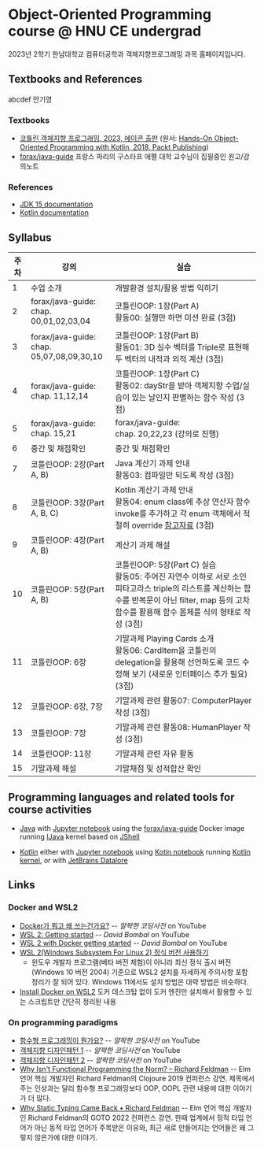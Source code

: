 # Object-Oriented Programming course @ HNU CE undergrad

2023년 2학기 한남대학교 컴퓨터공학과 객체지향프로그래밍 과목 홈페이지입니다.

## Textbooks and References
abcdef
안기영
### Textbooks
* [코틀린 객체지향 프로그래밍, 2023, 에이콘 출판](http://acornpub.co.kr/book/kotlin-oop)
  (원서: [Hands-On Object-Oriented Programming with Kotlin, 2018, Packt Publishing](https://www.oreilly.com/library/view/hands-on-object-oriented-programming/9781789617726/))
* [forax/java-guide](https://github.com/forax/java-guide) 프랑스 파리의 구스타프 에펠 대학 교수님이 집필중인 원고/강의노트

### References
* [JDK 15 documentation](https://docs.oracle.com/en/java/javase/15/)
* [Kotlin documentation](https://kotlinlang.org/docs/)

## Syllabus
| 주차 | 강의                                         | 실습                                                      |
| ---- | -------------------------------------------- | --------------------------------------------------------- |
| 1    | 수업 소개                                    | 개발환경 설치/활용 방법 익히기                            |
| 2    | forax/java-guide:<br>chap. 00,01,02,03,04    | 코틀린OOP: 1장(Part A)<br>활동00: 실행만 하면 미션 완료 (3점)  |
| 3    | forax/java-guide:<br>chap. 05,07,08,09,30,10 | 코틀린OOP: 1장(Part B)<br>활동01: 3D 실수 벡터를 Triple로 표현해 두 벡터의 내적과 외적 계산 (3점) |
| 4    | forax/java-guide:<br>chap. 11,12,14          | 코틀린OOP: 1장(Part C)<br>활동02: dayStr을 받아 객체지향 수업/실습이 있는 날인지 판별하는 함수 작성 (3점) |
| 5    | forax/java-guide:<br>chap. 15,21             | forax/java-guide:<br>chap. 20,22,23 (강의로 진행)         |
| 6    | 중간 및 채점확인                             | 중간 및 채점확인                                          |
| 7    | 코틀린OOP: 2장(Part A, B)                    | Java 계산기 과제 안내<br>활동03: 컴파일만 되도록 작성 (3점) |
| 8    | 코틀린OOP: 3장(Part A, B, C)                 | Kotlin 계산기 과제 안내<br>활동04: enum class에 추상 연산자 함수 invoke를 추가하고 각 enum 객체에서 적절히 override [참고자료](https://velog.io/@ohzzi/Kotlin-operator-fun-invoke) (3점) |
| 9    | 코틀린OOP: 4장(Part A, B)                    | 계산기 과제 해설                                           |
| 10   | 코틀린OOP: 5장(Part A, B)                    | 코틀린OOP: 5장(Part C) 실습<br>활동05: 주어진 자연수 이하로 서로 소인 피타고라스 triple의 리스트를 계산하는 함수를 반복문이 아닌 filter, map 등의 고차함수를 활용해 함수 몸체를 식의 형태로 작성 (3점) |
| 11   | 코틀린OOP: 6장                               | 기말과제 Playing Cards 소개<br>활동06: CardItem을 코틀린의 delegation을 활용해 선언하도록 코드 수정해 보기 (새로운 인터페이스 추가 필요) (3점) |
| 12   | 코틀린OOP: 6장, 7장                          | 기말과제 관련 활동07: ComputerPlayer 작성 (3점)           |
| 13   | 코틀린OOP: 7장                               | 기말과제 관련 활동08: HumanPlayer 작성 (3점)              |
| 14   | 코틀린OOP: 11장                              | 기말과제 관련 자유 활동                                   |
| 15   | 기말과제 해설                                | 기말채점 및 성적합산 확인                                 |

## Programming languages and related tools for course activities
* [Java](https://www.oracle.com/kr/java/)
  with [Jupyter notebook](https://jupyter.org/)
  using the [forax/java-guide](https://github.com/forax/java-guide) Docker image
  running [IJava](https://github.com/SpencerPark/IJava) kernel
  based on [JShell](https://docs.oracle.com/en/java/javase/15/jshell/introduction-jshell.html)

* [Kotlin](https://kotlinlang.org/)
  either with [Jupyter notebook](https://jupyter.org/)
  using [Kotin notebook](https://github.com/knonm/kotlin-notebook)
  running [Kotlin kernel](https://github.com/Kotlin/kotlin-jupyter),
  or with [JetBrains Datalore](https://datalore.jetbrains.com/)

## Links

### Docker and WSL2
* [Docker가 뭐고 왜 쓰는건가요?](https://youtu.be/tPjpcsgxgWc) -- *얄팍한 코딩사전* on YouTube
* [WSL 2: Getting started](https://youtu.be/_fntjriRe48) -- *David Bombal* on YouTube
* [WSL 2 with Docker getting started](https://youtu.be/5RQbdMn04Oc) -- *David Bombal* on YouTube
* [WSL 2(Windows Subsystem For Linux 2) 정식 버전 사용하기](https://www.lesstif.com/software-architect/wsl-2-windows-subsystem-for-linux-2-89555812.html)
    - 윈도우 개발자 프로그램(베타 버전 체험)이 아니라 최신 정식 출시 버전(Windows 10 버전 2004) 기준으로 WSL2 설치를 자세하게 주의사항 포함 정리가 잘 되어 있다. Windows 11에서도 설치 방법은 대략 방법은 비슷하다.
* [Install Docker on WSL2](https://dev.to/0xkoji/install-docker-on-wsl2-2ma5) 도커 데스크탑 없이 도커 엔진만 설치해서 활용할 수 있는 스크립트만 간단히 정리된 내용

### On programming paradigms
* [함수형 프로그래밍이 뭔가요?](https://youtu.be/jVG5jvOzu9Y) -- *얄팍한 코딩사전* on YouTube
* [객체지향 디자인패턴 1](https://youtu.be/lJES5TQTTWE) -- *얄팍한 코딩사전* on YouTube
* [객체지향 디자인패턴 2](https://youtu.be/q3_WXP9pPUQ) -- *얄팍한 코딩사전* on YouTube
* [Why Isn't Functional Programming the Norm? – Richard Feldman](https://youtu.be/QyJZzq0v7Z4) -- Elm 언어 핵심 개발자인 Richard Feldman의 Clojoure 2019 컨퍼런스 강연. 제목에서 주는 인상과는 달리 함수형 프로그래밍보다 OOP, OOPL 관련 내용에 대한 이야기가 더 많다.
* [Why Static Typing Came Back • Richard Feldman](https://youtu.be/Tml94je2edk) -- Elm 언어 핵심 개발자인 Richard Feldman의 GOTO 2022 컨퍼런스 강연. 한때 업계에서 정적 타입 언어가 아닌 동적 타입 언어가 주목받은 이유와, 최근 새로 만들어지는 언어들은 왜 그렇지 않은가에 대한 이야기.
